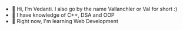 - 👋 Hi, I’m Vedanti. I also go by the name Vallanchler or Val for short :)
- 👀 I have knowledge of C++, DSA and OOP
- 🌱 Right now, I'm learning Web Development

<!---
vallanchler/vallanchler is a ✨ special ✨ repository because its `README.md` (this file) appears on your GitHub profile.
You can click the Preview link to take a look at your changes.
--->
